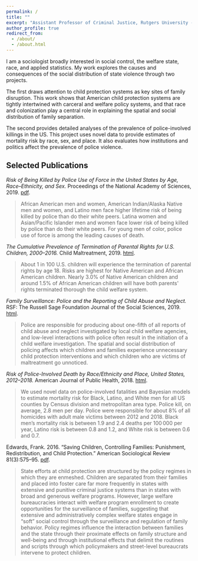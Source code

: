 ```yaml
---
permalink: /
title: ""
excerpt: "Assistant Professor of Criminal Justice, Rutgers University - Newark"
author_profile: true
redirect_from: 
  - /about/
  - /about.html
---
```


<!-- For altmetric and dimensions badges -->
<script type='text/javascript' src='https://d1bxh8uas1mnw7.cloudfront.net/assets/embed.js'></script>

<!-- begin intro -->
I am a sociologist broadly interested in social control, the welfare state, race, and applied statistics. My work explores the causes and consequences of the social distribution of state violence through two projects.

The first draws attention to child protection systems as key sites of family disruption. This work shows that American child protection systems are tightly intertwined with carceral and welfare policy systems, and that race and colonization play a central role in explaining the spatial and social distribution of family separation.

The second provides detailed analyses of the prevalence of police-involved killings in the US. This project uses novel data to provide estimates of mortality risk by race, sex, and place. It also evaluates how institutions and politics affect the prevalence of police violence.

## Selected Publications

*Risk of Being Killed by Police Use of Force in the United States by Age, Race–Ethnicity, and Sex.* Proceedings of the National Academy of Sciences, 2019. [pdf](https://osf.io/preprints/socarxiv/kw9cu/). 
<span data-badge-popover="right" data-badge-type="2" data-doi="10.1073/pnas.1821204116" class="altmetric-embed" style ="display: inline-block"></span> 

>African American men and women, American Indian/Alaska Native men and women, and Latino men face higher lifetime risk of being killed by police than do their white peers. Latina women and Asian/Pacific Islander men and women face lower risk of being killed by police than do their white peers. For young men of color, police use of force is among the leading causes of death.

*The Cumulative Prevalence of Termination of Parental Rights for U.S. Children, 2000–2016.* Child Maltreatment, 2019. [html](https://doi.org/10.1177/1077559519848499). 
<span data-badge-popover="right" data-badge-type="2" data-doi="10.1177/1077559519848499" class="altmetric-embed" style ="display: inline-block"></span>  

>About 1 in 100 U.S. children will experience the termination of parental rights by age 18. Risks are highest for Native American and African American children. Nearly 3.0% of Native American children and around 1.5% of African American children will have both parents' rights terminated thorough the child welfare system. 

*Family Surveillance: Police and the Reporting of Child Abuse and Neglect.* RSF: The Russell Sage Foundation Journal of the Social Sciences, 2019. [html](https://www.rsfjournal.org/content/5/1/50). 
<span data-badge-popover="right" data-badge-type="2" data-doi="10.7758/RSF.2019.5.1.03
" class="altmetric-embed" style ="display: inline-block"></span>  

>Police are responsible for producing about one-fifth of all reports of child abuse and neglect investigated by local child welfare agencies, and low-level interactions with police often result in the initiation of a child welfare investigation. The spatial and social distribution of policing affects which children and families experience unnecessary child protection interventions and which children who are victims of maltreatment go unnoticed.

*Risk of Police-Involved Death by Race/Ethnicity and Place, United States, 2012–2018.* American Journal of Public Health, 2018. [html](https://ajph.aphapublications.org/doi/10.2105/AJPH.2018.304559). 
<span data-badge-popover="right" data-badge-type="2" data-doi="10.2105/AJPH.2018.304559" class="altmetric-embed" style ="display: inline-block"></span>  

> We used novel data on police-involved fatalities and Bayesian models to estimate mortality risk for Black, Latino, and White men for all US counties by Census division and metropolitan area type. Police kill, on average, 2.8 men per day. Police were responsible for about 8% of all homicides with adult male victims between 2012 and 2018. Black men’s mortality risk is between 1.9 and 2.4 deaths per 100 000 per year, Latino risk is between 0.8 and 1.2, and White risk is between 0.6 and 0.7.

Edwards, Frank. 2016. “Saving Children, Controlling Families: Punishment, Redistribution, and Child Protection.” American Sociological Review 81(3):575–95. [pdf](https://osf.io/preprints/socarxiv/47u29/). 
<span data-badge-popover="right" data-badge-type="2" data-doi="10.1177/0003122416638652" class="altmetric-embed" style ="display: inline-block"></span>  

>State efforts at child protection are structured by the policy regimes in which they are enmeshed. Children are separated from their families and placed into foster care far more frequently in states with extensive and punitive criminal justice systems than in states with broad and generous welfare programs. However, large welfare bureaucracies interact with welfare program enrollment to create opportunities for the surveillance of families, suggesting that extensive and administratively complex welfare states engage in “soft” social control through the surveillance and regulation of family behavior. Policy regimes influence the interaction between families and the state through their proximate effects on family structure and well-being and through institutional effects that delimit the routines and scripts through which policymakers and street-level bureaucrats intervene to protect children.



